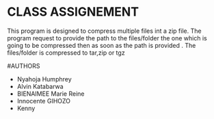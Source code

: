 # CLASS ASSIGNEMENT

This program is designed to compress multiple files int a zip file.
The program request to provide the path to the files/folder the one which is going to be compressed then as soon as the path is provided . The files/folder is compressed to tar,zip or tgz

#AUTHORS
- Nyahoja Humphrey
- Alvin Katabarwa
- BIENAIMEE Marie Reine
- Innocente GIHOZO
- Kenny